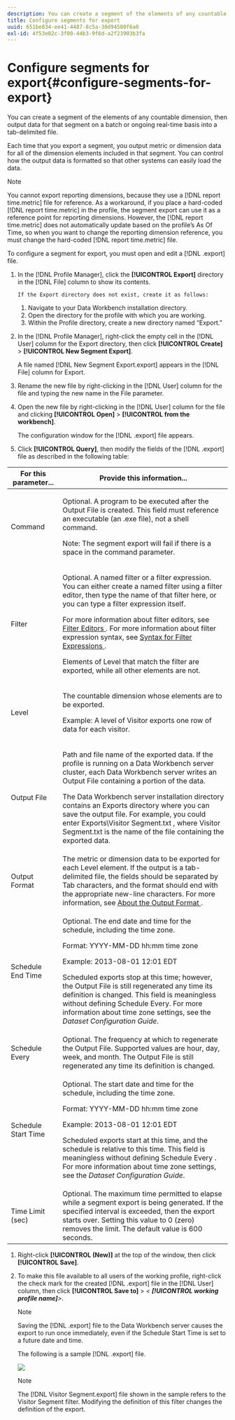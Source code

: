 ```yaml
---
description: You can create a segment of the elements of any countable dimension, then output data for that segment on a batch or ongoing real-time basis into a tab-delimited file.
title: Configure segments for export
uuid: 651be834-ee41-4487-8c5a-30d94580f6a0
exl-id: 4f53e02c-3f00-44b3-9f6d-a2f23903b3fa
---
```

# Configure segments for export{#configure-segments-for-export}

You can create a segment of the elements of any countable dimension, then output data for that segment on a batch or ongoing real-time basis into a tab-delimited file.

 Each time that you export a segment, you output metric or dimension data for all of the dimension elements included in that segment. You can control how the output data is formatted so that other systems can easily load the data.

>[!NOTE]
>
>You cannot export reporting dimensions, because they use a [!DNL report time.metric] file for reference. As a workaround, if you place a hard-coded [!DNL report time.metric] in the profile, the segment export can use it as a reference point for reporting dimensions. However, the [!DNL report time.metric] does not automatically update based on the profile’s As Of Time, so when you want to change the reporting dimension reference, you must change the hard-coded [!DNL report time.metric] file.

To configure a segment for export, you must open and edit a [!DNL .export] file. 

1. In the [!DNL Profile Manager], click the **[!UICONTROL Export]** directory in the [!DNL File] column to show its contents.

       If the Export directory does not exist, create it as follows:

    1. Navigate to your Data Workbench installation directory. 
    1. Open the directory for the profile with which you are working. 
    1. Within the Profile directory, create a new directory named “Export.”

1. In the [!DNL Profile Manager], right-click the empty cell in the [!DNL User] column for the Export directory, then click **[!UICONTROL Create]** > **[!UICONTROL New Segment Export]**.

   A file named [!DNL New Segment Export.export] appears in the [!DNL File] column for Export. 

1. Rename the new file by right-clicking in the [!DNL User] column for the file and typing the new name in the File parameter.
1. Open the new file by right-clicking in the [!DNL User] column for the file and clicking **[!UICONTROL Open]** > **[!UICONTROL from the workbench]**.

   The configuration window for the [!DNL .export] file appears. 

1. Click **[!UICONTROL Query]**, then modify the fields of the [!DNL .export] file as described in the following table:

<table id="table_C2EC8FCD3FA04DE78D2CADFA3F7FD8E3"> 
 <thead> 
  <tr> 
   <th colname="col1" class="entry"> For this parameter... </th> 
   <th colname="col2" class="entry"> Provide this information... </th> 
  </tr> 
 </thead>
 <tbody> 
  <tr> 
   <td colname="col1"> Command </td> 
   <td colname="col2"> <p>Optional. A program to be executed after the Output File is created. This field must reference an executable (an <span class="filepath"> .exe </span> file), not a shell command. </p> <p>Note:  The segment export will fail if there is a space in the command parameter. </p> </td> 
  </tr> 
  <tr> 
   <td colname="col1"> Filter </td> 
   <td colname="col2"> <p>Optional. A named filter or a filter expression. You can either create a named filter using a filter editor, then type the name of that filter here, or you can type a filter expression itself. </p> <p>For more information about filter editors, see <a href="../../../home/c-get-started/c-analysis-vis/c-filter-editors/c-filter-editors.md#concept-2f343ecbed8240f18b0c1f1eccef11e3"> Filter Editors </a>. For more information about filter expression syntax, see <a href="../../../home/c-get-started/c-qry-lang-syntx/c-syntx-fltr-exp.md#concept-72f2563f809747a2a3cff7ec72462a15"> Syntax for Filter Expressions </a>. </p> <p>Elements of Level that match the filter are exported, while all other elements are not. </p> </td> 
  </tr> 
  <tr> 
   <td colname="col1"> Level </td> 
   <td colname="col2"> <p>The countable dimension whose elements are to be exported. </p> <p>Example: A level of Visitor exports one row of data for each visitor. </p> </td> 
  </tr> 
  <tr> 
   <td colname="col1"> Output File </td> 
   <td colname="col2"> <p>Path and file name of the exported data. If the profile is running on a Data Workbench server cluster, each Data Workbench server writes an Output File containing a portion of the data. </p> <p>The Data Workbench server installation directory contains an Exports directory where you can save the output file. For example, you could enter <span class="filepath"> Exports\Visitor Segment.txt </span>, where <span class="filepath"> Visitor Segment.txt </span> is the name of the file containing the exported data. </p> </td> 
  </tr> 
  <tr> 
   <td colname="col1"> Output Format </td> 
   <td colname="col2"> The metric or dimension data to be exported for each Level element. If the output is a tab-delimited file, the fields should be separated by Tab characters, and the format should end with the appropriate new-line characters. For more information, see <a href="../../../home/c-get-started/c-exp-data-seg-exp/c-abt-otpt-frmt.md#concept-ac7e24d1374a4b418365db7cc98c361e"> About the Output Format </a>. </td> 
  </tr> 
  <tr> 
   <td colname="col1"> Schedule End Time </td> 
   <td colname="col2"> <p>Optional. The end date and time for the schedule, including the time zone. </p> <p>Format: YYYY-MM-DD hh:mm time zone </p> <p>Example: 2013-08-01 12:01 EDT </p> <p>Scheduled exports stop at this time; however, the Output File is still regenerated any time its definition is changed. This field is meaningless without defining Schedule Every. For more information about time zone settings, see the <i>Dataset Configuration Guide</i>. </p> </td> 
  </tr> 
  <tr> 
   <td colname="col1"> Schedule Every </td> 
   <td colname="col2"> Optional. The frequency at which to regenerate the Output File. Supported values are hour, day, week, and month. The Output File is still regenerated any time its definition is changed. </td> 
  </tr> 
  <tr> 
   <td colname="col1"> Schedule Start Time </td> 
   <td colname="col2"> <p>Optional. The start date and time for the schedule, including the time zone. </p> <p>Format: YYYY-MM-DD hh:mm time zone </p> <p>Example: 2013-08-01 12:01 EDT </p> <p>Scheduled exports start at this time, and the schedule is relative to this time. This field is meaningless without defining <span class="wintitle"> Schedule Every </span>. For more information about time zone settings, see the <i>Dataset Configuration Guide</i>. </p> </td> 
  </tr> 
  <tr> 
   <td colname="col1"> Time Limit (sec) </td> 
   <td colname="col2"> Optional. The maximum time permitted to elapse while a segment export is being generated. If the specified interval is exceeded, then the export starts over. Setting this value to 0 (zero) removes the limit. The default value is 600 seconds. </td> 
  </tr> 
 </tbody> 
</table>

1. Right-click **[!UICONTROL (New)]** at the top of the window, then click **[!UICONTROL Save]**.
1. To make this file available to all users of the working profile, right-click the check mark for the created [!DNL .export] file in the [!DNL User] column, then click **[!UICONTROL Save to]** > *< **[!UICONTROL working profile name]**>*.

   >[!NOTE]
   >
   >Saving the [!DNL .export] file to the Data Workbench server causes the export to run once immediately, even if the Schedule Start Time is set to a future date and time.

   The following is a sample [!DNL .export] file.

   ![](assets/vis_Segment_Export_File.png)

   >[!NOTE]
   >
   >The [!DNL Visitor Segment.export] file shown in the sample refers to the Visitor Segment filter. Modifying the definition of this filter changes the definition of the export.
